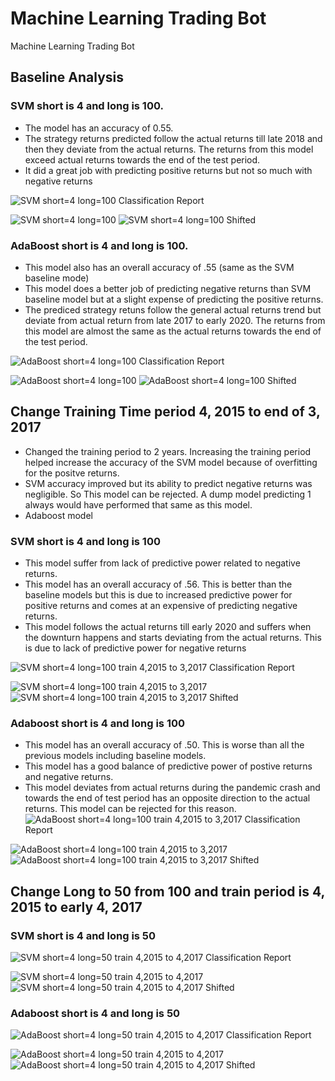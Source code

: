 # Machine Learning Trading Bot
Machine Learning Trading Bot

## Baseline Analysis
### SVM short is 4 and long is 100.
* The model has an accuracy of 0.55. 
* The strategy returns predicted follow the actual returns till late 2018
and then they deviate from the actual returns. The returns from this model exceed actual returns towards the end of the test period.
* It did a great job with predicting positive returns but not so much with negative returns

![SVM short=4 long=100 Classification Report](Resources/SVM_short_4_long_100_baseline_classification_report.png)

![SVM short=4 long=100](Resources/SVM_short_4_long_100_baseline.png)
![SVM short=4 long=100 Shifted](Resources/SVM_short_4_long_100_baseline_shifted.png)

### AdaBoost short is 4 and long is 100.
* This model also has an overall accuracy of .55 (same as the SVM baseline mode)
* This model does a better job of predicting negative returns than SVM baseline model but at a slight expense of predicting the positive returns.
* The prediced strategy retuns follow the general actual returns trend but deviate from actual return from
late 2017 to early 2020. The returns from this model are almost the same as the actual returns towards the end of the test period.

![AdaBoost short=4 long=100 Classification Report](Resources/Adaboost_short_4_long_100_baseline_classification_report.png)

![AdaBoost short=4 long=100](Resources/Adaboost_short_4_long_100_baseline.png)
![AdaBoost short=4 long=100 Shifted](Resources/Adaboost_short_4_long_100_baseline_shifted.png)

## Change Training Time period 4, 2015 to end of 3, 2017
* Changed the training period to 2 years. Increasing the training period helped increase the accuracy of the SVM model because of overfitting for the positve returns.
* SVM accuracy improved but its ability to predict negative returns was negligible. So This model can be rejected. A dump model predicting 1 always would have performed that same as this model.
* Adaboost model 
### SVM short is 4 and long is 100
* This model suffer from lack of predictive power related to negative returns.
* This model has an overall accuracy of .56. This is better than the baseline models but this is due to increased predictive power for positive returns and comes at an expensive of predicting negative returns.
* This model follows the actual returns till early 2020 and suffers when the downturn happens and starts deviating from the actual returns. This is due to lack of predictive power for negative returns

![SVM short=4 long=100 train 4,2015 to 3,2017 Classification Report](Resources/SVM_short_4_long_100_train_4_2015_3_2017_classification_report.png)

![SVM short=4 long=100 train 4,2015 to 3,2017](Resources/SVM_short_4_long_100_train_4_2015_3_2017.png)
![SVM short=4 long=100 train 4,2015 to 3,2017 Shifted](Resources/SVM_short_4_long_100_train_4_2015_3_2017_shifted.png)

### Adaboost short is 4 and long is 100
* This model has an overall accuracy of .50. This is worse than all the previous models including baseline models.
* This model has a good balance of predictive power of postive returns and negative returns.
* This model deviates from actual returns during the pandemic crash and towards the end of test period has 
an opposite direction to the actual returns. This model can be rejected for this reason.
![AdaBoost short=4 long=100 train 4,2015 to 3,2017 Classification Report](Resources/Adaboost_short_4_long_100_train_4_2015_3_2017_classification_report.png)

![AdaBoost short=4 long=100 train 4,2015 to 3,2017](Resources/Adaboost_short_4_long_100_train_4_2015_3_2017.png)
![AdaBoost short=4 long=100 train 4,2015 to 3,2017 Shifted](Resources/Adaboost_short_4_long_100_train_4_2015_3_2017_shifted.png)

## Change Long to 50 from 100 and train period is 4, 2015 to early 4, 2017
### SVM short is 4 and long is 50

![SVM short=4 long=50 train 4,2015 to 4,2017 Classification Report](Resources/SVM_short_4_long_50_train_4_2015_4_2017_classification_report.png)

![SVM short=4 long=50 train 4,2015 to 4,2017](Resources/SVM_short_4_long_50_train_4_2015_4_2017.png)
![SVM short=4 long=50 train 4,2015 to 4,2017 Shifted](Resources/SVM_short_4_long_50_train_4_2015_4_2017_shifted.png)

### Adaboost short is 4 and long is 50
![AdaBoost short=4 long=50 train 4,2015 to 4,2017 Classification Report](Resources/Adaboost_short_4_long_50_train_4_2015_4_2017_classification_report.png)

![AdaBoost short=4 long=50 train 4,2015 to 4,2017](Resources/Adaboost_short_4_long_50_train_4_2015_4_2017.png)
![AdaBoost short=4 long=50 train 4,2015 to 4,2017 Shifted](Resources/Adaboost_short_4_long_50_train_4_2015_4_2017_shifted.png)

